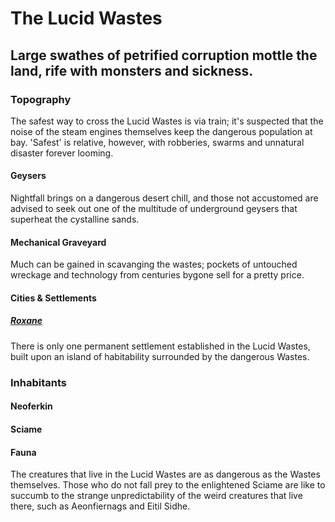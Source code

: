 # The Lucid Wastes
## Large swathes of petrified corruption mottle the land, rife with monsters and sickness.

### Topography
The safest way to cross the Lucid Wastes is via train; it's suspected that the noise of the steam engines themselves keep the dangerous population at bay. 'Safest' is relative, however, with robberies, swarms and unnatural disaster forever looming.

#### Geysers
Nightfall brings on a dangerous desert chill, and those not accustomed are advised to seek out one of the multitude of underground geysers that superheat the cystalline sands.

#### Mechanical Graveyard
Much can be gained in scavanging the wastes; pockets of untouched wreckage and technology from centuries bygone sell for a pretty price.

#### Cities & Settlements
##### [Roxane](roxane.md)
There is only one permanent settlement established in the Lucid Wastes, built upon an island of habitability surrounded by the dangerous Wastes.


### Inhabitants

#### Neoferkin

#### Sciame

#### Fauna
The creatures that live in the Lucid Wastes are as dangerous as the Wastes themselves. Those who do not fall prey to the enlightened Sciame are like to succumb to the strange unpredictability of the weird creatures that live there, such as Aeonfiernags and Eitil Sidhe.

